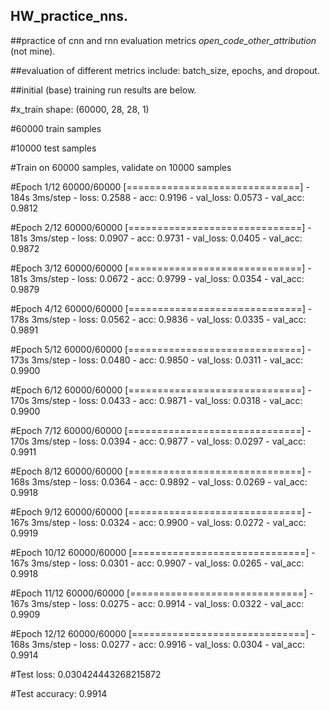## HW_practice_nns.
##practice of cnn and rnn evaluation metrics _open_code_other_attribution_ (not mine).

##evaluation of different metrics include: batch_size, epochs, and dropout.

##initial (base) training run results are below.

#x_train shape: (60000, 28, 28, 1)

#60000 train samples

#10000 test samples

#Train on 60000 samples, validate on 10000 samples

#Epoch 1/12
60000/60000 [==============================] - 184s 3ms/step - loss: 0.2588 - acc: 0.9196 - val_loss: 0.0573 - val_acc: 0.9812

#Epoch 2/12
60000/60000 [==============================] - 181s 3ms/step - loss: 0.0907 - acc: 0.9731 - val_loss: 0.0405 - val_acc: 0.9872

#Epoch 3/12
60000/60000 [==============================] - 181s 3ms/step - loss: 0.0672 - acc: 0.9799 - val_loss: 0.0354 - val_acc: 0.9879

#Epoch 4/12
60000/60000 [==============================] - 178s 3ms/step - loss: 0.0562 - acc: 0.9836 - val_loss: 0.0335 - val_acc: 0.9891

#Epoch 5/12
60000/60000 [==============================] - 173s 3ms/step - loss: 0.0480 - acc: 0.9850 - val_loss: 0.0311 - val_acc: 0.9900

#Epoch 6/12
60000/60000 [==============================] - 170s 3ms/step - loss: 0.0433 - acc: 0.9871 - val_loss: 0.0318 - val_acc: 0.9900

#Epoch 7/12
60000/60000 [==============================] - 170s 3ms/step - loss: 0.0394 - acc: 0.9877 - val_loss: 0.0297 - val_acc: 0.9911

#Epoch 8/12
60000/60000 [==============================] - 168s 3ms/step - loss: 0.0364 - acc: 0.9892 - val_loss: 0.0269 - val_acc: 0.9918

#Epoch 9/12
60000/60000 [==============================] - 167s 3ms/step - loss: 0.0324 - acc: 0.9900 - val_loss: 0.0272 - val_acc: 0.9919

#Epoch 10/12
60000/60000 [==============================] - 167s 3ms/step - loss: 0.0301 - acc: 0.9907 - val_loss: 0.0265 - val_acc: 0.9918

#Epoch 11/12
60000/60000 [==============================] - 167s 3ms/step - loss: 0.0275 - acc: 0.9914 - val_loss: 0.0322 - val_acc: 0.9909

#Epoch 12/12
60000/60000 [==============================] - 168s 3ms/step - loss: 0.0277 - acc: 0.9916 - val_loss: 0.0304 - val_acc: 0.9914

#Test loss: 0.030424443268215872

#Test accuracy: 0.9914
